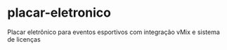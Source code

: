 # placar-eletronico
Placar eletrônico para eventos esportivos com integração vMix e sistema de licenças  
